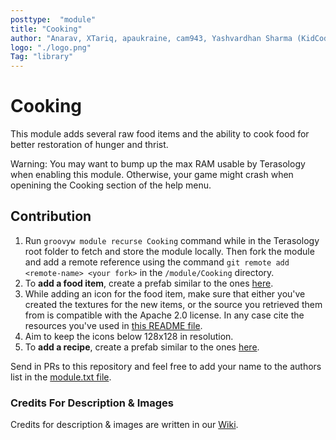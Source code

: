 ```yaml
---
posttype:  "module"  
title: "Cooking"
author: "Anarav, XTariq, apaukraine, cam943, Yashvardhan Sharma (KidCoder), Gautam Naik, gkaretka, kallentu, MadMate, sisukas-hiiri, SufurElite, J0hnCena, shardulc, gkaretka, S-ulphuric, TehTotalPwnage, smsunarto, Jinxin, JayGupta2003, Patrick Wang, Mandar Juvekar, Minege, Arpit Kamboj(digitalripperynr), He Who Shall Not Be Named (VaibhavBajaj), Marvel0usx, TwoTau, andriii25, PokeyOne, starwader"
logo: "./logo.png"
Tag: "library"
---
```


Cooking
============

This module adds several raw food items and the ability to cook food for better restoration of hunger and thrist.

Warning: You may want to bump up the max RAM usable by Terasology when enabling this module. Otherwise, your game might
crash when openining the Cooking section of the help menu.

## Contribution
1. Run `groovyw module recurse Cooking` command while in the Terasology root folder to fetch and store the module locally. Then fork the module and add a remote reference using the command `git remote add <remote-name> <your fork>` in the `/module/Cooking` directory.  
2. To **add a food item**, create a prefab similar to the ones [here](https://github.com/Terasology/Cooking/tree/master/assets/prefabs/food/raw).
3. While adding an icon for the food item, make sure that either you've created the textures for the new items, or the source you retrieved them from is compatible with the Apache 2.0 license. In any case cite the resources you've used in [this README file](https://github.com/Terasology/Cooking/blob/master/README.md).
4. Aim to keep the icons below 128x128 in resolution.
5. To **add a recipe**, create a prefab similar to the ones [here](https://github.com/Terasology/Cooking/tree/master/assets/prefabs/recipe/cook).

Send in PRs to this repository and feel free to add your name to the authors list in the [module.txt file](https://github.com/Terasology/Cooking/blob/master/module.txt).

### Credits For Description & Images

Credits for description & images are written in our [Wiki](https://github.com/Terasology/Cooking/wiki/Contributors).
